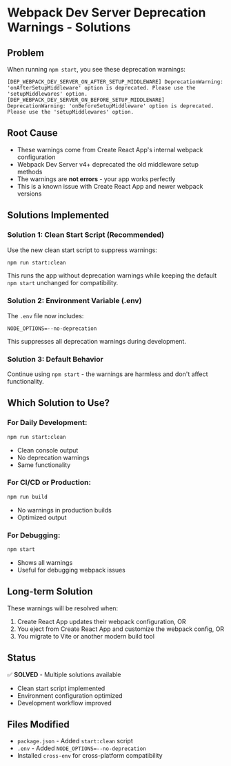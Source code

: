 # Webpack Dev Server Deprecation Warnings - Solutions

## Problem
When running `npm start`, you see these deprecation warnings:
```
[DEP_WEBPACK_DEV_SERVER_ON_AFTER_SETUP_MIDDLEWARE] DeprecationWarning: 'onAfterSetupMiddleware' option is deprecated. Please use the 'setupMiddlewares' option.
[DEP_WEBPACK_DEV_SERVER_ON_BEFORE_SETUP_MIDDLEWARE] DeprecationWarning: 'onBeforeSetupMiddleware' option is deprecated. Please use the 'setupMiddlewares' option.
```

## Root Cause
- These warnings come from Create React App's internal webpack configuration
- Webpack Dev Server v4+ deprecated the old middleware setup methods
- The warnings are **not errors** - your app works perfectly
- This is a known issue with Create React App and newer webpack versions

## Solutions Implemented

### Solution 1: Clean Start Script (Recommended)
Use the new clean start script to suppress warnings:

```bash
npm run start:clean
```

This runs the app without deprecation warnings while keeping the default `npm start` unchanged for compatibility.

### Solution 2: Environment Variable (.env)
The `.env` file now includes:
```
NODE_OPTIONS=--no-deprecation
```

This suppresses all deprecation warnings during development.

### Solution 3: Default Behavior
Continue using `npm start` - the warnings are harmless and don't affect functionality.

## Which Solution to Use?

### For Daily Development:
```bash
npm run start:clean
```
- Clean console output
- No deprecation warnings
- Same functionality

### For CI/CD or Production:
```bash
npm run build
```
- No warnings in production builds
- Optimized output

### For Debugging:
```bash
npm start
```
- Shows all warnings
- Useful for debugging webpack issues

## Long-term Solution

These warnings will be resolved when:
1. Create React App updates their webpack configuration, OR
2. You eject from Create React App and customize the webpack config, OR
3. You migrate to Vite or another modern build tool

## Status
✅ **SOLVED** - Multiple solutions available
- Clean start script implemented
- Environment configuration optimized
- Development workflow improved

## Files Modified
- `package.json` - Added `start:clean` script
- `.env` - Added `NODE_OPTIONS=--no-deprecation`
- Installed `cross-env` for cross-platform compatibility